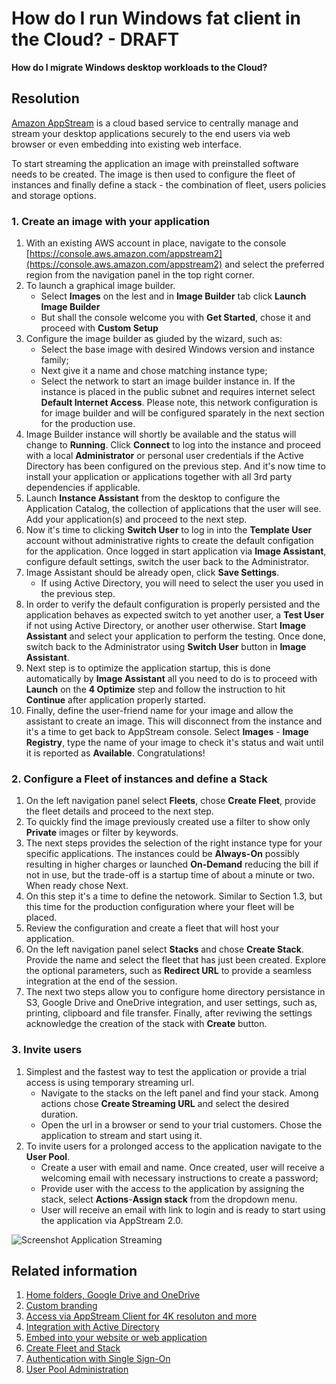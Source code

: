 # How do I run Windows fat client in the Cloud? - **DRAFT**
**How do I migrate Windows desktop workloads to the Cloud?**
## Resolution
[Amazon AppStream](https://aws.amazon.com/appstream2/) is a cloud based service to centrally manage and stream your desktop applications securely to the end users via web browser or even embedding into existing web interface.

To start streaming the application an image with preinstalled software needs to be created. The image is then used to configure the fleet of instances and finally define a stack - the combination of fleet, users policies and storage options.
### 1. Create an image with your application
1. With an existing AWS account in place, navigate to the console [https://console.aws.amazon.com/appstream2](https://console.aws.amazon.com/appstream2) and select the preferred region from the navigation panel in the top right corner.
1. To launch a graphical image builder. 
   - Select **Images** on the lest and in **Image Builder** tab click **Launch Image Builder** 
   - But shall the console welcome you with **Get Started**, chose it and proceed with **Custom Setup**
1. Configure the image builder as giuded by the wizard, such as:  
   - Select the base image with desired Windows version and instance family;
   - Next give it a name and chose matching instance type;
   - Select the network to start an image builder instance in. If the instance is placed in the public subnet and requires internet select **Default Internet Access**. Please note, this network configuration is for image builder and will be configured sparately in the next section for the production use.
1. Image Builder instance will shortly be available and the status will change to **Running**. Click **Connect** to log into the instance and proceed with a local **Administrator** or personal user credentials if the Active Directory has been configured on the previous step. And it's now time to install your application or applications together with all 3rd party dependencies if applicable. 
1. Launch **Instance Assistant** from the desktop to configure the Application Catalog, the collection of applications that the user will see. Add your application(s) and proceed to the next step. 
1. Now it's time to clicking **Switch User** to log in into the **Template User** account without administrative rights to create the default configation for the application. Once logged in start application via **Image Assistant**, configure default settings, switch the user back to the Administrator.
1. Image Assistant should be already open, click **Save Settings**.
   - If using Active Directory, you will need to select the user you used in the previous step.
1. In order to verify the default configuration is properly persisted and the application behaves as expected switch to yet another user, a **Test User** if not using Active Directory, or another user otherwise. Start **Image Assistant** and select your application to perform the testing. Once done, switch back to the Administrator using **Switch User** button in **Image Assistant**.
1. Next step is to optimize the application startup, this is done automatically by **Image Assistant** all you need to do is to proceed with **Launch** on the **4 Optimize** step and follow the instruction to hit **Continue** after application properly started.
1. Finally, define the user-friend name for your image and allow the assistant to create an image. This will disconnect from the instance and it's a time to get back to AppStream console. Select **Images** - **Image Registry**, type the name of your image to check it's status and wait until it is reported as **Available**. Congratulations!

### 2. Configure a Fleet of instances and define a Stack
1. On the left navigation panel select **Fleets**, chose **Create Fleet**, provide the fleet details and proceed to the next step.
1. To quickly find the image previously created use a filter to show only **Private** images or filter by keywords.
1. The next steps provides the selection of the right instance type for your specific applications. The instances could be **Always-On** possibly resulting in higher charges or launched **On-Demand** reducing the bill if not in use, but the trade-off is a startup time of about a minute or two. When ready chose Next.
1. On this step it's a time to define the netowork. Similar to Section 1.3, but this time for the production configuration where your fleet will be placed.
1. Review the configuration and create a fleet that will host your application.
1. On the left navigation panel select **Stacks** and chose **Create Stack**. Provide the name and select the fleet that has just been created. Explore the optional parameters, such as **Redirect URL** to provide a seamless integration at the end of the session.
1. The next two steps allow you to configure home directory persistance in S3, Google Drive and OneDrive integration, and user settings, such as, printing, clipboard and file transfer. Finally, after reviwing the settings acknowledge the creation of the stack with **Create** button.

### 3. Invite users
1. Simplest and the fastest way to test the application or provide a trial access is using temporary streaming url.
   - Navigate to the stacks on the left panel and find your stack. Among actions chose **Create Streaming URL** and select the desired duration. 
   - Open the url in a browser or send to your trial customers. Chose the application to stream and start using it.
1. To invite users for a prolonged access to the application navigate to the **User Pool**. 
   - Create a user with email and name. Once created, user will receive a welcoming email with necessary instructions to create a password;
   - Provide user with the access to the application by assigning the stack, select **Actions**-**Assign stack** from the dropdown menu.
   - User will receive an email with link to login and is ready to start using the application via AppStream 2.0.

![Screenshot Application Streaming](https://gist.github.com/nzamosenchuk/c5d6117039c10a75f0f8fd8c3832905c/raw/b40f88452da1706b1a2dd0e2e339a2760e2a271c/appstream-journey.png "Application Streaming")

## Related information
1. [Home folders, Google Drive and OneDrive](https://docs.aws.amazon.com/appstream2/latest/developerguide/persistent-storage.html)
1. [Custom branding](https://docs.aws.amazon.com/appstream2/latest/developerguide/branding.html)
1. [Access via AppStream Client for 4K resoluton and more](https://docs.aws.amazon.com/appstream2/latest/developerguide/client-application.html)
1. [Integration with Active Directory](https://docs.aws.amazon.com/appstream2/latest/developerguide/active-directory.html)
1. [Embed into your website or web application](https://docs.aws.amazon.com/appstream2/latest/developerguide/embed-streaming-sessions.html)
1. [Create Fleet and Stack](https://docs.aws.amazon.com/appstream2/latest/developerguide/set-up-stacks-fleets.html)
1. [Authentication with Single Sign-On](https://docs.aws.amazon.com/appstream2/latest/developerguide/external-identity-providers.html)
1. [User Pool Administration](https://docs.aws.amazon.com/appstream2/latest/developerguide/user-pool-admin.html)

